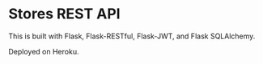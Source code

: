 # Stores REST API

This is built with Flask, Flask-RESTful, Flask-JWT, and Flask SQLAlchemy.

Deployed on Heroku.
